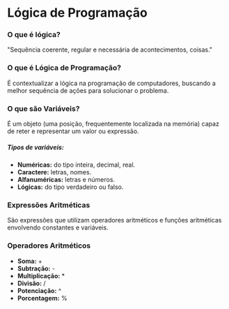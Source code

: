 # Lógica de Programação #

### O que é lógica? 

"Sequência coerente, regular e necessária de acontecimentos, coisas."

### O que é Lógica de Programação? 

É contextualizar a lógica na programação de computadores, buscando a melhor sequência de ações para solucionar o problema.

### O que são Variáveis? 

É um objeto (uma posição, frequentemente localizada na memória) capaz de reter e representar um valor ou expressão.

##### Tipos de variáveis:

- **Numéricas:** do tipo inteira, decimal, real.
- **Caractere:** letras, nomes.
- **Alfanuméricas:** letras e números.
- **Lógicas:** do tipo verdadeiro ou falso.

### Expressões Aritméticas

São expressões que utilizam operadores aritméticos e funções aritméticas envolvendo constantes e variáveis.

### Operadores Aritméticos

- **Soma:** +
- **Subtração:** -
- **Multiplicação:** *
- **Divisão:** /
- **Potenciação:** ^
- **Porcentagem:** %





